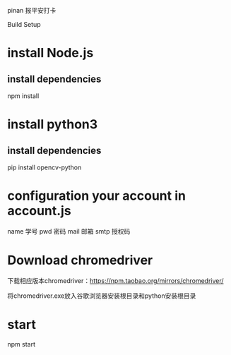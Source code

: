 
pinan
报平安打卡

Build Setup
# install Node.js
## install dependencies
npm install

# install python3
## install dependencies
pip install opencv-python

# configuration your account in account.js
name 学号
pwd  密码
mail 邮箱
smtp 授权码

# Download chromedriver
下载相应版本chromedriver：https://npm.taobao.org/mirrors/chromedriver/

将chromedriver.exe放入谷歌浏览器安装根目录和python安装根目录

# start
npm start



